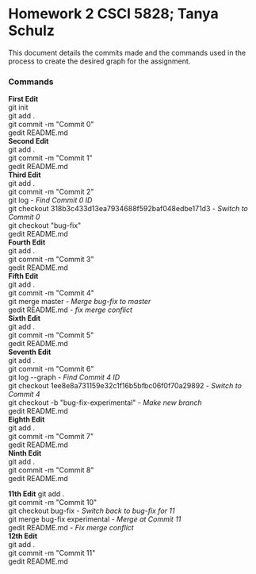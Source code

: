 # Homework 2 CSCI 5828; Tanya Schulz

This document details the commits made and the commands used in the process to create the desired graph for the assignment.

### Commands

**First Edit** <br>
git init <br>
git add . <br>
git commit -m "Commit 0" <br>
gedit README.md <br>
**Second Edit** <br>
git add . <br>
git commit -m "Commit 1" <br>
gedit README.md <br>
**Third Edit** <br>
git add . <br>
git commit -m "Commit 2" <br>
git log - _Find Commit 0 ID_<br> 
git checkout 318b3c433d13ea7934688f592baf048edbe171d3 - _Switch to Commit 0_ <br>
git checkout "bug-fix" <br>
gedit README.md <br>
**Fourth Edit** <br>
git add . <br>
git commit -m "Commit 3" <br>
gedit README.md <br>
**Fifth Edit** <br>
git add . <br>
git commit -m "Commit 4" <br>
git merge master - _Merge bug-fix to master_ <br>
gedit README.md - _fix merge conflict_ <br>
**Sixth Edit** <br>
git add . <br>
git commit -m "Commit 5" <br>
gedit README.md <br>
**Seventh Edit** <br>
git add . <br>
git commit -m "Commit 6" <br>
git log --graph - _Find Commit 4 ID_ <br>
git checkout 1ee8e8a731159e32c1f16b5bfbc06f0f70a29892 - _Switch to Commit 4_ <br>
git checkout -b "bug-fix-experimental" - _Make new branch_ <br>
gedit README.md <br>
**Eighth Edit** <br>
git add . <br>
git commit -m "Commit 7" <br>
gedit README.md <br>
**Ninth Edit** <br>
git add . <br>
git commit -m "Commit 8" <br>
gedit README.md <br>

**11th Edit**
git add . <br>
git commit -m "Commit 10" <br>
git checkout bug-fix - _Switch back to bug-fix for 11_ <br>
git merge bug-fix experimental - _Merge at Commit 11_ <br>
gedit README.md - _Fix merge conflict_<br>
**12th Edit** <br>
git add . <br>
git commit -m "Commit 11" <br>
gedit README.md <br>











